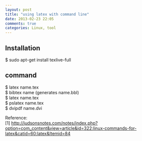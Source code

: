 ```yaml
---
layout: post
title: "using latex with command line"
date: 2013-02-23 22:05
comments: true
categories: Linux, tool
---
```


## Installation  

   $ sudo apt-get install texlive-full

## command 
   
   $ latex name.tex  
   $ bibtex name (generates name.bbl)  
   $ latex name.tex  
   $ pslatex name.tex  
   $ dvipdf name.dvi  

Reference:  
[1] <http://judsonsnotes.com/notes/index.php?option=com_content&view=article&id=322:linux-commands-for-latex&catid=60:latex&Itemid=84>

